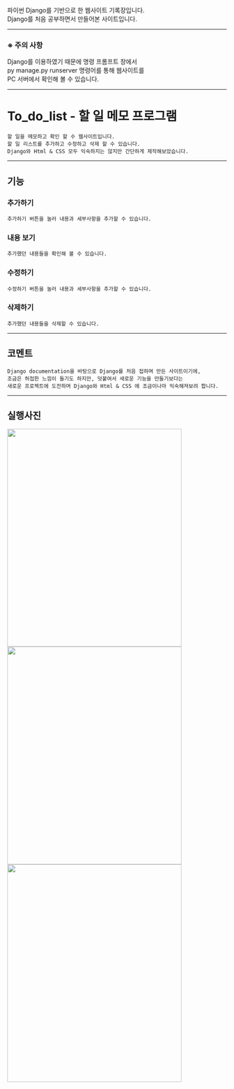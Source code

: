 파이썬 Django를 기반으로 한 웹사이트 기록장입니다.   
Django를 처음 공부하면서 만들어본 사이트입니다.   
***
### ※ 주의 사항   
Django를 이용하였기 때문에 명령 프롬프트 창에서    
py manage.py runserver 명령어를 통해 웹사이트를   
PC 서버에서 확인해 볼 수 있습니다.   
***

# To_do_list - 할 일 메모 프로그램
    할 일을 메모하고 확인 할 수 웹사이트입니다.   
    할 일 리스트를 추가하고 수정하고 삭제 할 수 있습니다.   
    Django와 Html & CSS 모두 익숙하지는 않지만 간단하게 제작해보았습니다.   
***   
##  기능
### 추가하기
    추가하기 버튼을 눌러 내용과 세부사항을 추가할 수 있습니다.   
### 내용 보기
    추가했던 내용들을 확인해 볼 수 있습니다.   
### 수정하기
    수정하기 버튼을 눌러 내용과 세부사항을 추가할 수 있습니다.   
### 삭제하기
    추가했던 내용들을 삭제할 수 있습니다.   
***
## 코멘트
    Django documentation을 바탕으로 Django를 처음 접하며 만든 사이트이기에,   
    조금은 허접한 느낌이 들기도 하지만, 덧붙여서 새로운 기능을 만들기보다는   
    새로운 프로젝트에 도전하며 Django와 Html & CSS 에 조금이나마 익숙해져보려 합니다.   
***
## 실행사진
<img src="https://github.com/Dezeli/ToDoList/assets/142760384/57287ed5-ff70-4a00-b613-d456f3069c83"  width="400" height="500">
<img src="https://github.com/Dezeli/ToDoList/assets/142760384/5436c7ab-55f0-4cb4-bfef-fec9ab1cea4a"  width="400" height="500">
<img src="https://github.com/Dezeli/ToDoList/assets/142760384/c49b37fe-be36-4dbc-bcc4-03b807ea76d9"  width="400" height="500">